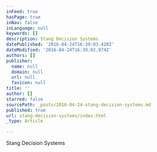 ```yaml
---
inFeed: true
hasPage: true
inNav: false
inLanguage: null
keywords: []
description: Stang Decision Systems
datePublished: '2016-04-24T16:39:03.420Z'
dateModified: '2016-04-24T16:39:02.974Z'
authors: []
publisher:
  name: null
  domain: null
  url: null
  favicon: null
title: ''
author: []
starred: false
sourcePath: _posts/2016-04-24-stang-decision-systems.md
published: true
url: stang-decision-systems/index.html
_type: Article

---
```

Stang Decision Systems